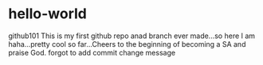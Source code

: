 # hello-world
github101
This is my first github repo anad branch ever made...so here I am haha...pretty cool so far...Cheers to the beginning of becoming a SA and praise God.
forgot to add commit change message
